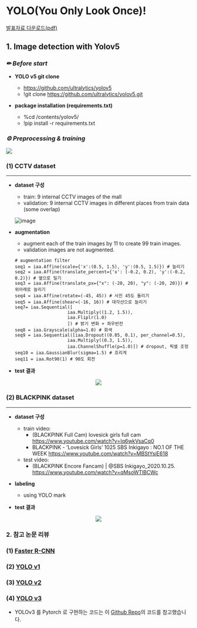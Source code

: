 # YOLO(You Only Look Once)!
[발표자료 다운로드(pdf)](https://github.com/dss-14th/deeplearning-repo-2/files/5764532/YOLO.You.only.look.once.pdf)

## 1. Image detection with Yolov5 

### *✏ Before start*
- **YOLO v5 git clone**
  - https://github.com/ultralytics/yolov5
  - !git clone https://github.com/ultralytics/yolov5.git

- **package installation (requirements.txt)**
  - %cd /contents/yolov5/
  - !pip install -r requirements.txt 
  

### *⚙ Preprocessing & training*

<img src = "https://user-images.githubusercontent.com/67793544/103855312-c3f8bc80-50f5-11eb-9769-af65e155ff59.png">

### (1) CCTV dataset
---
- **dataset 구성**
  - train: 9 internal CCTV images of the mall
  - validation: 9 internal CCTV images in different places from train data (some overlap)
  
  ![image](https://user-images.githubusercontent.com/67793544/103861122-3b334e00-5100-11eb-86af-e4dd7aaacce2.png)


- **augmentation**
  - augment each of the train images by 11 to create 99 train images.
  - validation images are not augmented.
  
  ```
  # augmentation filter
  seq1 = iaa.Affine(scale={'x':(0.5, 1.5), 'y':(0.5, 1.5)}) # 늘리기
  seq2 = iaa.Affine(translate_percent={'x': (-0.2, 0.2), 'y':(-0.2, 0.2)}) # 옆으로 밀기
  seq3 = iaa.Affine(translate_px={"x": (-20, 20), "y": (-20, 20)}) # 위아래로 늘리기
  seq4 = iaa.Affine(rotate=(-45, 45)) # 사진 45도 돌리기
  seq5 = iaa.Affine(shear=(-16, 16)) # 대각선으로 늘리기
  seq7= iaa.Sequential([
                      iaa.Multiply((1.2, 1.5)), 
                      iaa.Fliplr(1.0) 
                      ]) # 밝기 변화 + 좌우반전
  seq8 = iaa.Grayscale(alpha=1.0) # 회색
  seq9 = iaa.Sequential([iaa.Dropout((0.05, 0.1), per_channel=0.5),
                      iaa.Multiply((0.3, 1.5)),
                      iaa.ChannelShuffle(p=1.0)]) # dropout, 픽셀 조정
  seq10 = iaa.GaussianBlur(sigma=1.5) # 흐리게
  seq11 = iaa.Rot90(1) # 90도 회전
  ```
  
- **test 결과**

<p align='center'><img src = 'https://user-images.githubusercontent.com/67793544/103859831-163ddb80-50fe-11eb-9481-9d527986275a.gif'></p>

### (2) BLACKPINK dataset
---
- **dataset 구성**
  - train video: 
    - (BLACKPINK Full Cam) lovesick girls full cam 
    https://www.youtube.com/watch?v=Iq6wkVsaCq0
    - BLACKPINK - ‘Lovesick Girls’ 1025 SBS Inkigayo : NO.1 OF THE WEEK
    https://www.youtube.com/watch?v=MBStYsiE618
  - test video:
    - (BLACKPINK Encore Fancam) | @SBS Inkigayo_2020.10.25.
    https://www.youtube.com/watch?v=qMsoWTlBCWc
    
- **labeling**
  - using YOLO mark
- **test 결과**

<p align='center'><img src='https://user-images.githubusercontent.com/67793544/103860464-feb32280-50fe-11eb-9499-2cd7ca2ba086.gif'> </p>

### 2. 참고 논문 리뷰
### (1) [Faster R-CNN](https://github.com/dss-14th/deeplearning-repo-2/blob/main/Faster_R_Cnn_review.md)
### (2) [YOLO v1](https://github.com/dss-14th/deeplearning-repo-2/blob/main/YOLO_v1.md)
### (3) [YOLO v2]()
### (4) [YOLO v3](https://github.com/dss-14th/deeplearning-repo-2/blob/main/YOLO_v3.md)

  - YOLOv3 를 Pytorch 로 구현하는 코드는 이 [Github Repo](https://github.com/ayooshkathuria/YOLO_v3_tutorial_from_scratch)의 코드를 참고했습니다.


